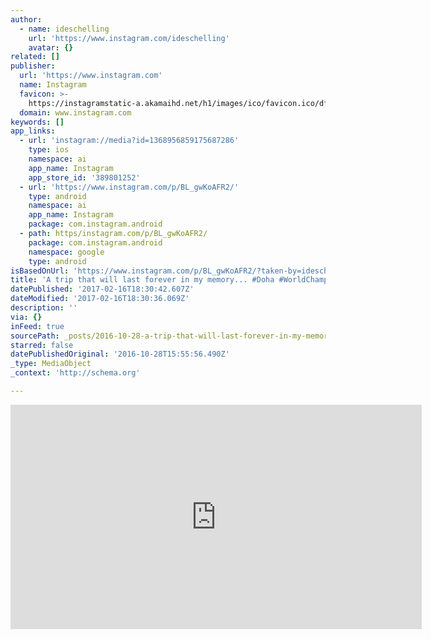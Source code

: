 ```yaml
---
author:
  - name: ideschelling
    url: 'https://www.instagram.com/ideschelling'
    avatar: {}
related: []
publisher:
  url: 'https://www.instagram.com'
  name: Instagram
  favicon: >-
    https://instagramstatic-a.akamaihd.net/h1/images/ico/favicon.ico/dfa85bb1fd63.ico
  domain: www.instagram.com
keywords: []
app_links:
  - url: 'instagram://media?id=1368956859175687286'
    type: ios
    namespace: ai
    app_name: Instagram
    app_store_id: '389801252'
  - url: 'https://www.instagram.com/p/BL_gwKoAFR2/'
    type: android
    namespace: ai
    app_name: Instagram
    package: com.instagram.android
  - path: https/instagram.com/p/BL_gwKoAFR2/
    package: com.instagram.android
    namespace: google
    type: android
isBasedOnUrl: 'https://www.instagram.com/p/BL_gwKoAFR2/?taken-by=ideschelling'
title: 'A trip that will last forever in my memory... #Doha #WorldChampionships'
datePublished: '2017-02-16T18:30:42.607Z'
dateModified: '2017-02-16T18:30:36.069Z'
description: ''
via: {}
inFeed: true
sourcePath: _posts/2016-10-28-a-trip-that-will-last-forever-in-my-memory-doha-worldch.md
starred: false
datePublishedOriginal: '2016-10-28T15:55:56.490Z'
_type: MediaObject
_context: 'http://schema.org'

---
```

<iframe src="https://cdn.embedly.com/widgets/media.html?src=http%3A%2F%2Fscontent.cdninstagram.com%2Ft50.2886-16%2F14836580_417553298632314_8509247313447747584_n.mp4&amp;src_secure=1&amp;url=https%3A%2F%2Fwww.instagram.com%2Fp%2FBL_gwKoAFR2%2F&amp;image=https%3A%2F%2Fscontent.cdninstagram.com%2Ft51.2885-15%2Fe15%2F14723080_1813695212250975_6144966914780168192_n.jpg%3Fig_cache_key%3DMTM2ODk1Njg1OTE3NTY4NzI4Ng%253D%253D.2&amp;key=b7d04c9b404c499eba89ee7072e1c4f7&amp;type=video%2Fmp4&amp;schema=instagram" width="658" height="359" scrolling="no" frameborder="0" allowfullscreen="" style=""></iframe>
